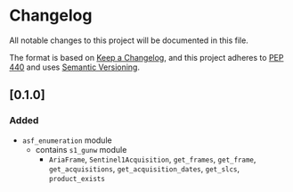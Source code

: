 # Changelog

All notable changes to this project will be documented in this file.

The format is based on [Keep a Changelog](https://keepachangelog.com/en/1.0.0/),
and this project adheres to [PEP 440](https://www.python.org/dev/peps/pep-0440/)
and uses [Semantic Versioning](https://semver.org/spec/v2.0.0.html).

## [0.1.0]

### Added
- `asf_enumeration` module
   - contains `s1_gunw` module
      - `AriaFrame`, `Sentinel1Acquisition`, `get_frames`, `get_frame`, `get_acquisitions`, `get_acquisition_dates`, `get_slcs`, `product_exists`
